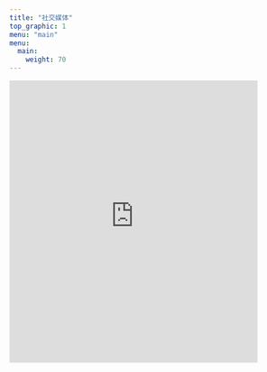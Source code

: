 ```yaml
---
title: "社交媒体"
top_graphic: 1
menu: "main"
menu:
  main:
    weight: 70
--- 
```


<iframe src="https://www.facebook.com/plugins/page.php?href=https%3A%2F%2Fwww.facebook.com%2FMcKParkDC%2F&tabs=timeline&width=440&height=500&small_header=false&adapt_container_width=true&hide_cover=false&show_facepile=false&appId=758860070988571" width="440" height="500" style="border:none;overflow:hidden" scrolling="no" frameborder="0" allowTransparency="true"></iframe>
